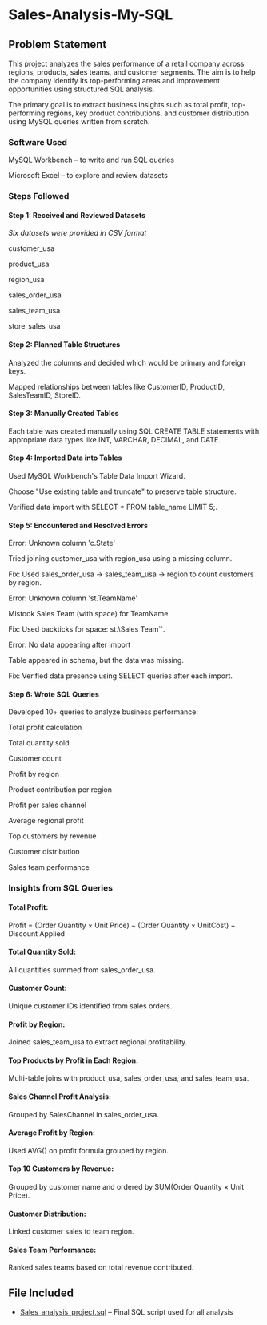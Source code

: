# Sales-Analysis-My-SQL

## Problem Statement

This project analyzes the sales performance of a retail company across regions, products, sales teams, and customer segments. The aim is to help the company identify its top-performing areas and improvement opportunities using structured SQL analysis.

The primary goal is to extract business insights such as total profit, top-performing regions, key product contributions, and customer distribution using MySQL queries written from scratch.

### Software Used

MySQL Workbench – to write and run SQL queries

Microsoft Excel – to explore and review datasets

### Steps Followed

#### Step 1: Received and Reviewed Datasets

_Six datasets were provided in CSV format_

customer_usa

product_usa

region_usa

sales_order_usa

sales_team_usa

store_sales_usa


#### Step 2: Planned Table Structures

Analyzed the columns and decided which would be primary and foreign keys.

Mapped relationships between tables like CustomerID, ProductID, SalesTeamID, StoreID.


#### Step 3: Manually Created Tables

Each table was created manually using SQL CREATE TABLE statements with appropriate data types like INT, VARCHAR, DECIMAL, and DATE.

#### Step 4: Imported Data into Tables

Used MySQL Workbench's Table Data Import Wizard.

Choose "Use existing table and truncate" to preserve table structure.

Verified data import with SELECT * FROM table_name LIMIT 5;.


#### Step 5: Encountered and Resolved Errors

Error: Unknown column 'c.State'

Tried joining customer_usa with region_usa using a missing column.

Fix: Used sales_order_usa → sales_team_usa → region to count customers by region.


Error: Unknown column 'st.TeamName'

Mistook Sales Team (with space) for TeamName.

Fix: Used backticks for space: st.\Sales Team``.


Error: No data appearing after import

Table appeared in schema, but the data was missing.

Fix: Verified data presence using SELECT queries after each import.


#### Step 6: Wrote SQL Queries

Developed 10+ queries to analyze business performance:

Total profit calculation

Total quantity sold

Customer count

Profit by region

Product contribution per region

Profit per sales channel

Average regional profit

Top customers by revenue

Customer distribution

Sales team performance

### Insights from SQL Queries

#### Total Profit:

Profit = (Order Quantity × Unit Price) − (Order Quantity × UnitCost) − Discount Applied

#### Total Quantity Sold:

All quantities summed from sales_order_usa.

#### Customer Count:

Unique customer IDs identified from sales orders.

#### Profit by Region:

Joined sales_team_usa to extract regional profitability.

#### Top Products by Profit in Each Region:

Multi-table joins with product_usa, sales_order_usa, and sales_team_usa.

#### Sales Channel Profit Analysis:

Grouped by SalesChannel in sales_order_usa.

#### Average Profit by Region:

Used AVG() on profit formula grouped by region.

#### Top 10 Customers by Revenue:

Grouped by customer name and ordered by SUM(Order Quantity × Unit Price).

#### Customer Distribution:

Linked customer sales to team region.

#### Sales Team Performance:

Ranked sales teams based on total revenue contributed.

## File Included
- [Sales_analysis_project.sql](Sales_analysis_project.sql) – Final SQL script used for all analysis
